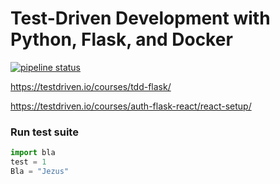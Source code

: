 # Test-Driven Development with Python, Flask, and Docker

[![pipeline status](https://gitlab.com/testdriven/flask-tdd-docker/badges/master/pipeline.svg)](https://gitlab.com/testdriven/flask-tdd-docker/commits/master)

https://testdriven.io/courses/tdd-flask/

https://testdriven.io/courses/auth-flask-react/react-setup/

### Run test suite
```python
import bla
test = 1
Bla = "Jezus"
```

